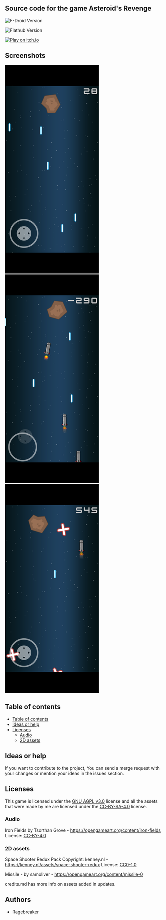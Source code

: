 ## Source code for the game Asteroid's Revenge

![F-Droid Version](https://img.shields.io/f-droid/v/com.game.asteroids_revenge?style=for-the-badge&logo=fdroid&labelColor=blue&color=black)

![Flathub Version](https://img.shields.io/flathub/v/io.github.mlm_games.asteroids_revenge?style=for-the-badge&logo=flathub&labelColor=blue&color=black)

[![Play on itch.io](https://img.shields.io/badge/play_on_itch.io-b84341?style=for-the-badge&logo=itchdotio&color=%23161616)](https://ragebreaker.itch.io/asteroids-revenge)

## Screenshots
<div>
  <img src="fastlane/metadata/android/en-US/images/phoneScreenshots/1.png" alt="1" width="300"/>
  
  <img src="fastlane/metadata/android/en-US/images/phoneScreenshots/3.png" alt="3" width="300"/>
  
  <img src="fastlane/metadata/android/en-US/images/phoneScreenshots/4.png" alt="4" width="300"/>
</div>

## Table of contents
  - [Table of contents](#table-of-contents)
  - [Ideas or help](#ideas-or-help)
  - [Licenses](#licenses)
    - [Audio](#audio)
    - [2D assets](#2d-assets)
   
  
## Ideas or help

If you want to contribute to the project, You can send a merge request with your changes or mention your ideas in the issues section.

## Licenses

This game is licensed under the [GNU AGPL v3.0](LICENSE) license and all the assets that were made
by me are licensed under the [CC-BY-SA-4.0](https://creativecommons.org/licenses/by-sa/4.0/) license.

### Audio

Iron Fields by Tsorthan Grove - https://opengameart.org/content/iron-fields
License: [CC-BY-4.0](https://creativecommons.org/licenses/by/4.0/)

### 2D assets

Space Shooter Redux Pack
Copyright: kenney.nl - https://kenney.nl/assets/space-shooter-redux
License: [CC0-1.0](https://creativecommons.org/publicdomain/zero/1.0/)

Missile - by samoliver - https://opengameart.org/content/missile-0

credits.md has more info on assets added in updates.

 <!--img src="https://fdroid.gitlab.io/artwork/badge/get-it-on.png" height="75"-->
 <!--img src="https://img.shields.io/f-droid/v/APP.ID.svg?logo=F-Droid"-->
 <!--img src="https://img.shields.io/github/release/USER/REPO.svg?logo=github"-->
## Authors 

* Ragebreaker
